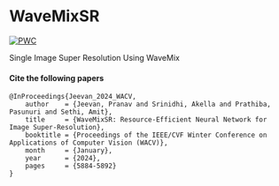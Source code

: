 # WaveMixSR
[![PWC](https://img.shields.io/endpoint.svg?url=https://paperswithcode.com/badge/wavemixsr-a-resource-efficient-neural-network/image-super-resolution-on-bsd100-2x-upscaling)](https://paperswithcode.com/sota/image-super-resolution-on-bsd100-2x-upscaling?p=wavemixsr-a-resource-efficient-neural-network)

Single Image Super Resolution Using WaveMix


#### Cite the following papers 
```
@InProceedings{Jeevan_2024_WACV,
    author    = {Jeevan, Pranav and Srinidhi, Akella and Prathiba, Pasunuri and Sethi, Amit},
    title     = {WaveMixSR: Resource-Efficient Neural Network for Image Super-Resolution},
    booktitle = {Proceedings of the IEEE/CVF Winter Conference on Applications of Computer Vision (WACV)},
    month     = {January},
    year      = {2024},
    pages     = {5884-5892}
}
```
